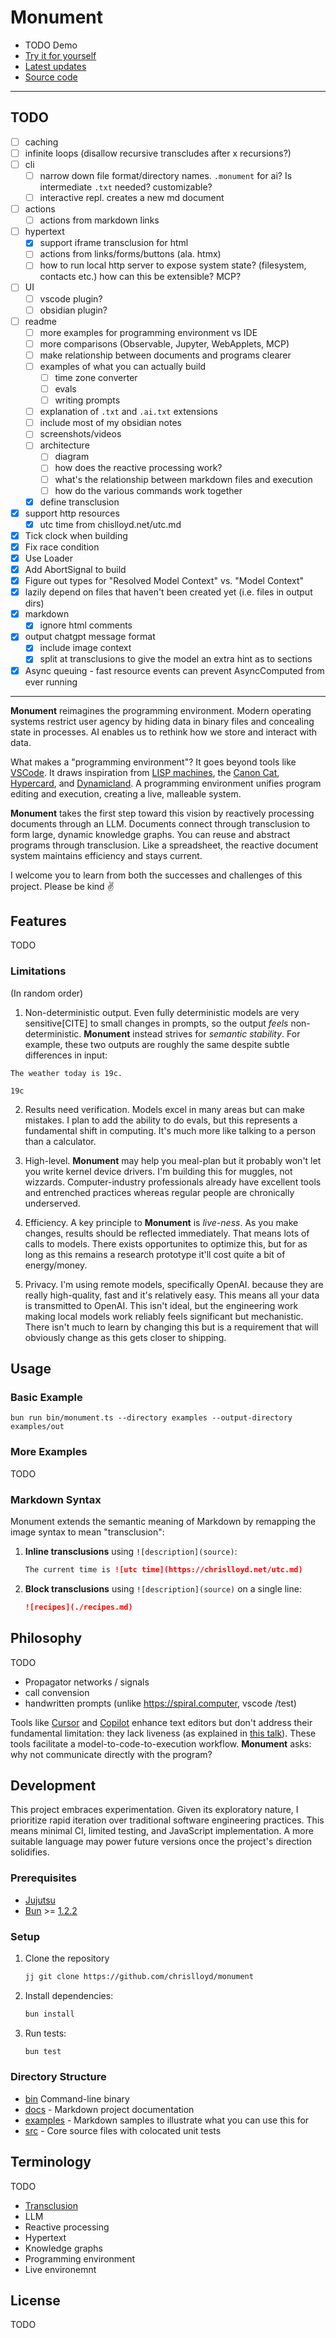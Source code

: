 # Monument

* TODO Demo
* [Try it for yourself](#usage)
* [Latest updates](https://github.com/chrislloyd/monument/commits)
* [Source code](https://github.com/chrislloyd/monument)

---

## TODO

* [ ] caching
* [ ] infinite loops (disallow recursive transcludes after x recursions?)
* [ ] cli
  * [ ] narrow down file format/directory names. `.monument` for ai? Is intermediate `.txt` needed? customizable?
  * [ ] interactive repl. creates a new md document
* [ ] actions
  * [ ] actions from markdown links
* [ ] hypertext
  * [x] support iframe transclusion for html
  * [ ] actions from links/forms/buttons (ala. htmx)
  * [ ] how to run local http server to expose system state? (filesystem, contacts etc.) how can this be extensible? MCP?
* [ ] UI
  * [ ] vscode plugin?
  * [ ] obsidian plugin?
* [ ] readme
  * [ ] more examples for programming environment vs IDE
  * [ ] more comparisons (Observable, Jupyter, WebApplets, MCP)
  * [ ] make relationship between documents and programs clearer
  * [ ] examples of what you can actually build
    * [ ] time zone converter
    * [ ] evals
    * [ ] writing prompts
  * [ ] explanation of `.txt` and `.ai.txt` extensions
  * [ ] include most of my obsidian notes
  * [ ] screenshots/videos
  * [ ] architecture
    * [ ] diagram
    * [ ] how does the reactive processing work?
    * [ ] what's the relationship between markdown files and execution
    * [ ] how do the various commands work together
  * [x] define transclusion
* [x] support http resources
  * [x] utc time from chislloyd.net/utc.md
* [x] Tick clock when building
* [x] Fix race condition
* [x] Use Loader
* [x] Add AbortSignal to build
* [x] Figure out types for "Resolved Model Context" vs. "Model Context"
* [x] lazily depend on files that haven't been created yet (i.e. files in output dirs)
* [x] markdown
  * [x] ignore html comments <!-- -->
* [x] output chatgpt message format
  * [x] include image context
  * [x] split at transclusions to give the model an extra hint as to sections
* [x] Async queuing - fast resource events can prevent AsyncComputed from ever running

---

**Monument** reimagines the programming environment. Modern operating systems restrict user agency by hiding data in binary files and concealing state in processes. AI enables us to rethink how we store and interact with data.

What makes a "programming environment"? It goes beyond tools like [VSCode](https://code.visualstudio.com). It draws inspiration from [LISP machines](https://en.wikipedia.org/wiki/Lisp_machine), the [Canon Cat](https://en.wikipedia.org/wiki/Canon_Cat), [Hypercard](https://hypercard.org), and [Dynamicland](https://dynamicland.org/2024/FAQ/#What_do_you_mean_by_dynamic_medium). A programming environment unifies program editing and execution, creating a live, malleable system.

**Monument** takes the first step toward this vision by reactively processing documents through an LLM. Documents connect through transclusion to form large, dynamic knowledge graphs. You can reuse and abstract programs through transclusion. Like a spreadsheet, the reactive document system maintains efficiency and stays current.

I welcome you to learn from both the successes and challenges of this project. Please be kind ✌️

## Features

TODO

### Limitations

(In random order)

1. Non-deterministic output. Even fully deterministic models are very sensitive[CITE] to small changes in prompts, so the output _feels_ non-deterministic. **Monument** instead strives for _semantic stability_. For example, these two outputs are roughly the same despite subtle differences in input:

```
The weather today is 19c.
```

```
19c
```

2. Results need verification. Models excel in many areas but can make mistakes. I plan to add the ability to do evals, but this represents a fundamental shift in computing. It's much more like talking to a person than a calculator.

3. High-level. **Monument** may help you meal-plan but it probably won't let you write kernel device drivers. I'm building this for muggles, not wizzards. Computer-industry professionals already have excellent tools and entrenched practices whereas regular people are chronically underserved.

4. Efficiency. A key principle to **Monument** is _live-ness_. As you make changes, results should be reflected immediately. That means lots of calls to models. There exists opportunites to optimize this, but for as long as this remains a research prototype it'll cost quite a bit of energy/money.

5. Privacy. I'm using remote models, specifically OpenAI.  because they are really high-quality, fast and it's relatively easy. This means all your data is transmitted to OpenAI. This isn't ideal, but the engineering work making local models work reliably feels significant but mechanistic. There isn't much to learn by changing this but is a requirement that will obviously change as this gets closer to shipping.

## Usage

### Basic Example

```shell
bun run bin/monument.ts --directory examples --output-directory examples/out
```

### More Examples

TODO

### Markdown Syntax

Monument extends the semantic meaning of Markdown by remapping the image syntax to mean "transclusion":

1. **Inline transclusions** using `![description](source)`:

   ```markdown
   The current time is ![utc time](https://chrislloyd.net/utc.md)
   ```

2. **Block transclusions** using `![description](source)` on a single line:

   ```markdown
   ![recipes](./recipes.md)
   ```

## Philosophy

TODO

* Propagator networks / signals
* call convension
* handwritten prompts (unlike https://spiral.computer, vscode /test)

Tools like [Cursor](https://cursor.com) and [Copilot](https://github.com/features/copilot) enhance text editors but don't address their fundamental limitation: they lack liveness (as explained in [this talk](https://www.youtube.com/watch?v=ZfytHvgHybA)). These tools facilitate a model-to-code-to-execution workflow. **Monument** asks: why not communicate directly with the program?

## Development

This project embraces experimentation. Given its exploratory nature, I prioritize rapid iteration over traditional software engineering practices. This means minimal CI, limited testing, and JavaScript implementation. A more suitable language may power future versions once the project's direction solidifies.

### Prerequisites

* [Jujutsu](https://jj-vcs.github.io/jj/latest/)
* [Bun](https://bun.sh) >= [1.2.2](https://github.com/oven-sh/bun/releases/tag/bun-v1.2.2)

### Setup

1. Clone the repository

   ```sh
   jj git clone https://github.com/chrislloyd/monument
   ```

2. Install dependencies:

   ```sh
   bun install
   ```

3. Run tests:

   ```sh
   bun test
   ```

### Directory Structure

* [bin](bin) Command-line binary
* [docs](docs) - Markdown project documentation
* [examples](examples) - Markdown samples to illustrate what you can use this for
* [src](src) - Core source files with colocated unit tests

## Terminology

TODO

* [Transclusion](docs/transclusion.md)
* LLM
* Reactive processing
* Hypertext
* Knowledge graphs
* Programming environment
* Live environemnt

## License

TODO
